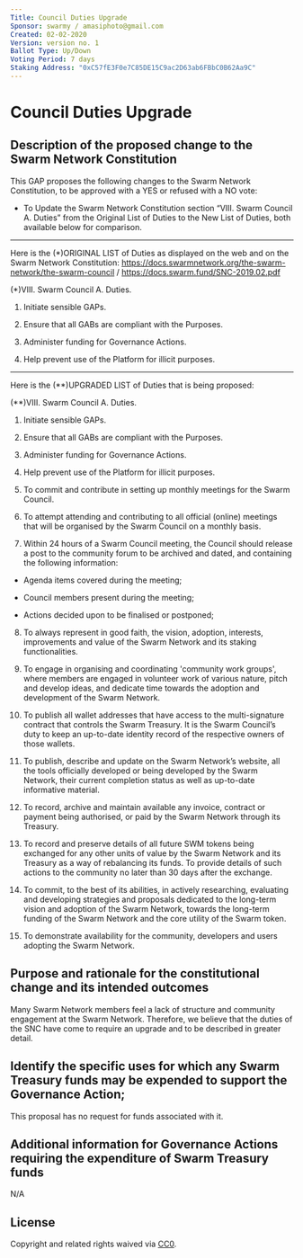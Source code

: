 ```yaml
---
Title: Council Duties Upgrade
Sponsor: swarmy / amasiphoto@gmail.com
Created: 02-02-2020
Version: version no. 1
Ballot Type: Up/Down 
Voting Period: 7 days
Staking Address: "0xC57fE3F0e7C85DE15C9ac2D63ab6FBbC0B62Aa9C"
---
```

#  Council Duties Upgrade

## Description of the proposed change to the Swarm Network Constitution

This GAP proposes the following changes to the Swarm Network Constitution, to be approved with a YES or refused with a NO vote:

- To Update the Swarm Network Constitution section “VIII. Swarm Council A. Duties” from the Original List of Duties to the New List of Duties, both available below for comparison.

---------------

Here is the (*)ORIGINAL LIST of Duties as displayed on the web and on the Swarm Network Constitution: https://docs.swarmnetwork.org/the-swarm-network/the-swarm-council / https://docs.swarm.fund/SNC-2019.02.pdf


(*)VIII. Swarm Council A. Duties. 

1. Initiate sensible GAPs. 

2. Ensure that all GABs are compliant with the Purposes.

3. Administer funding for Governance Actions. 

4. Help prevent use of the Platform for illicit purposes.


---------------


Here is the (**)UPGRADED LIST of Duties that is being proposed:

(**)VIII. Swarm Council A. Duties.   
1. Initiate sensible GAPs. 

2. Ensure that all GABs are compliant with the Purposes.

3. Administer funding for Governance Actions. 

4. Help prevent use of the Platform for illicit purposes.

5. To commit and contribute in setting up monthly meetings for the Swarm Council.

6. To attempt attending and contributing to all official (online) meetings that will be organised by the Swarm Council on a monthly basis. 

7. Within 24 hours of a Swarm Council meeting, the Council should release a post to the community forum to be archived and dated, and containing the following information:

- Agenda items covered during the meeting;

- Council members present during the meeting;

- Actions decided upon to be finalised or postponed;

8. To always represent in good faith, the vision, adoption, interests, improvements and value of the Swarm Network and its staking functionalities.

9. To engage in organising and coordinating 'community work groups', where members are engaged in volunteer work of various nature, pitch and develop ideas, and dedicate time towards the adoption and development of the Swarm Network.  

10. To publish all wallet addresses that have access to the multi-signature contract that controls the Swarm Treasury. It is the Swarm Council’s duty to keep an up-to-date identity record of the respective owners of those wallets.

11. To publish, describe and update on the Swarm Network’s website, all the tools officially developed or being developed by the Swarm Network, their current completion status as well as up-to-date informative material.

12. To record, archive and maintain available any invoice, contract or payment being authorised, or paid by the Swarm Network through its Treasury.

13. To record and preserve details of all future SWM tokens being exchanged for any other units of value by the Swarm Network and its Treasury as a way of rebalancing its funds. To provide details of such actions to the community no later than 30 days after the exchange.

14. To commit, to the best of its abilities, in actively researching, evaluating and developing strategies and proposals dedicated to the long-term vision and adoption of the Swarm Network, towards the long-term funding of the Swarm Network and the core utility of the Swarm token.

15. To demonstrate availability for the community, developers and users adopting the Swarm Network.



## Purpose and rationale for the constitutional change and its intended outcomes


Many Swarm Network members feel a lack of structure and community engagement at the Swarm Network. Therefore, we believe that the duties of the SNC have come to require an upgrade and to be described in greater detail. 


## Identify the specific uses for which any Swarm Treasury funds may be expended to support the Governance Action;

This proposal has no request for funds associated with it.

## Additional information for Governance Actions requiring the expenditure of Swarm Treasury funds

N/A

## License
Copyright and related rights waived via [CC0](https://creativecommons.org/publicdomain/zero/1.0/).


